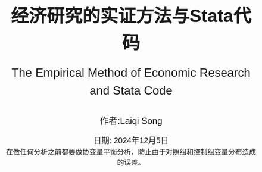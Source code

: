 <!-- 封面样式 -->
<style>
@page {
    size: A4;
    margin: 20mm;
}
body {
    font-family: Arial, sans-serif;
    font-size: 14pt;
    line-height: 1.5;
}
.cover-page {
    display: flex;
    flex-direction: column;
    justify-content: center;
    align-items: center;
    height: 100vh;
    text-align: center;
}
.cover-title {
    font-size: 36pt;
    font-weight: bold;
    margin-bottom: 20px;
}
.cover-subtitle {
    font-size: 24pt;
    margin-bottom: 40px;
}
.cover-author {
    font-size: 18pt;
    margin-bottom: 20px;
}
.cover-date {
    font-size: 16pt;
}
</style>

<!-- 封面内容 -->
<div class="cover-page">
    <div class="cover-title">经济研究的实证方法与Stata代码</div>
    <div class="cover-subtitle">The Empirical Method of Economic Research and Stata Code</div>
    <div class="cover-author">作者:Laiqi Song</div>
    <div class="cover-date">日期: 2024年12月5日</div>
    在做任何分析之前都要做协变量平衡分析，防止由于对照组和控制组变量分布造成的误差。
</div>

- [1.Random Experiment](#1random-experiment)
- [2.OLS](#2ols)
  - [1. **OLS回归** ](#1-ols回归-)
  - [2. **加权回归** ](#2-加权回归-)
  - [3. **广义最小二乘** ](#3-广义最小二乘-)
  - [4. **迭代加权最小二乘方法（不要求）** ](#4-迭代加权最小二乘方法不要求-)
  - [5. **岭回归** ](#5-岭回归-)
  - [5. **Lasso回归** ](#5-lasso回归-)
- [3.Limit dependent varible](#3limit-dependent-varible)
  - [1. **Logit模型** ](#1-logit模型-)
  - [2. **Probit模型**  ](#2-probit模型--)
  - [3. **泊松分布**](#3-泊松分布)
  - [4. **负二项回归**](#4-负二项回归)
  - [5. **零膨胀**](#5-零膨胀)
  - [6. **截尾回归**](#6-截尾回归)
  - [7. **Tobit模型**  ](#7-tobit模型--)
  - [8. **拟合优度**](#8-拟合优度)
- [4.Matching](#4matching)
  - [1. **精确匹配** ](#1-精确匹配-)
  - [2. **模糊匹配**](#2-模糊匹配)
  - [3. **倾向得分匹配PSM** ](#3-倾向得分匹配psm-)
- [5.Instrument Variable](#5instrument-variable)
  - [**1.弱工具变量检验**](#1弱工具变量检验)
  - [**2.外生性（排除性）检验**](#2外生性排除性检验)
  - [**3.过度识别检验**](#3过度识别检验)
- [6.Panel Data](#6panel-data)
  - [**1.固定效应**](#1固定效应)
- [7.DID](#7did)
  - [**1.平行趋势假定（无法直接检验）**](#1平行趋势假定无法直接检验)
  - [**2.不满足平行趋势假定的解决方法**](#2不满足平行趋势假定的解决方法)
  - [***3.DID形式***](#3did形式)
  - [4.DID的扩展](#4did的扩展)
  - [**4.事件研究法ES**](#4事件研究法es)
- [8.RDD](#8rdd)
  - [**1.断点估计假设**](#1断点估计假设)
  - [**2.断点估计**](#2断点估计)
- [9.CIC](#9cic)
  - [1.CIC的原理](#1cic的原理)
  - [2.代码](#2代码)
- [10.SCM](#10scm)
  - [1.简介以及注意事项](#1简介以及注意事项)
  - [2.代码](#2代码-1)
- [11.时间序列模型](#11时间序列模型)
  - [1 有限分布滞后模型](#1-有限分布滞后模型)
  - [2.数据的趋势与季节性问题](#2数据的趋势与季节性问题)
- [12.生存分析](#12生存分析)
- [实用小代码stata](#实用小代码stata)
- [一些方法](#一些方法)
- [一些知识](#一些知识)

<div style="page-break-after: always;"></div>

## <div style="font-size:25px;text-align:center;">1.Random Experiment</div>

1. 在进行因果估计之前为了避免存在样本分布问题，或者选择性问题，通常会对对照组和样本组进行随机化分析，即计算对照组和实验组具有近似的样本分布。这样可以表示条件独立性。

    ```stata
    // 随机实验验证 对于分组进行验证 检查子组内的平衡
    gen subgroup = group(变量) // 生成分组变量   这个公式会生成一个新的变量，这个变量是根据原来的变量进行取分组值的
    bysort subgroup: summarize(变量) // 按照分组变量进行分组，然后对变量进行描述性统计 因为产生的太快了，需要一个变量一个变量跑 ，然后j子组内对照组和实验组进行对比
    ```

    - **分组求回归等公式**

    ```stata
    // 分组求回归等公式
    bys subgroup: logit/reg y x
    ```

2. 异方差和同方差的检查

   ```stata
   reg price rm crim //首先普通回归，看其残差图的分布推知误差，因为残差基本包含误差。
   rvfplot  //绘制残差图
   ```

3. 多重共线性检验

   ```stata
    reg y x controls //将面板数据当成截面数据做回归
    estat vif //方差膨胀因子 ，VIF最大不超过10，严格来说不应高于5
   ```

<div style="page-break-after: always;"></div>

## <div style="font-size:25px;text-align:center;">2.OLS</div>

>OLS的基本假设：
>1. 线性：因变量和自变量之间是线性关系
>2. 严格外生性：自变量与误差项之间不存在相关性，这保证了$E(\xi_i)=0$以及$E(\xi_ix_i)=0$  其检验为：研究人员可以比较 FE 和 FD 估计，或者在使用 IV 时比较 FE-2SLS 和 FD-2SLS 估计。如果二者产生显著差异，往往是违反了严格外生性。
>3. 无多重共线性：自变量之间不存在高度相关性
>4. 球形扰动项：同方差，无自相关

***误差项和残差项的是不同的，误差项就在那里，但是分布不知道，但是残差项则是根据你估计的好坏变化。***
>异方差指的是误差，由于误差项不确定，所以假设对于每一个i都有一个分布，由$\beta$的推导知异方差的影响，从回归分布图也可以看出来，同方差的分布相对于回归线是均匀的，但是异方差不均匀。（误差由于截距的存在，均值为0）

### <div style="font-size:20px;">1. **OLS回归** </div>

在进行ols回归时，为了保证ols估计无偏，满足条件，需要保证其是线性的。***利用作图***

```stata
reg y x1 x2 x3 //robust 异方差情况，可以通过i.x加固定效应
```

### <div style="font-size:20px;">2. **加权回归** </div>

由于不同方差的存在，直观上来说，对不同方差的数据进行相同加权是不合理的，***大方差加小权***。其中一个方法：用方差的倒数进行最小残差加权。
$$
\hat\mu= \arg \mathop{\min}\limits_{\mu} \sum_1^n \frac{(y-\mu)^2}{\sigma^2}
$$

```stata
reg y x1 x2 x3 [aweight = weight] //加权回归
```

此时ols是无偏的，但不是BLUE的。加权ols很好解决这一点。
***由于需要确切的知道误差的方差，这在现实中是不可能的，所以一般使用自己的加权，或者使用robust***

### <div style="font-size:20px;">3. **广义最小二乘** </div>
***当误差的方差已知（需要预测方差的形式）***，那么根据思想:
模型$y=x\beta+\epsilon$ 两边乘$\Sigma^{\frac{-1}{2}}$ 
以下是将该式子翻译为LaTeX代码的结果：
$$
y^* \triangleq \Sigma^{-1/2}y = \Sigma^{-1/2}X\beta + \Sigma^{-1/2}\varepsilon \triangleq X^*\beta + \varepsilon^*, \quad \varepsilon^* \sim (0, I_{n})
$$
已知该模型满足GM假设，则误差项的误差平方和为 
$$\Vert y^*-x^*\beta \Vert = (y-x\beta)^T\Sigma^{-1}(y-x\beta)$$ 
则其最优BLUE的估计$\hat{\beta}_{GLS}=(x^{*T}x^*)^{-1}x^{*T}y=(x^T\Sigma^{-1}x)^{-1}x^T\Sigma^{-1}y$
这就是广义最小二乘估计。

```stata
reg price rm crim
gen lny_resid = log(resid^2) //产生残差平方和对数的变量（为了线性回归回归）
reg lny_resid rm crim //进行残差回归，估计残差的具体形式
predict lnh, xb  //线性预测残差
gen var_pred = exp(lnh)  //预测的恢复 这里预测方差的形式
gls price rm crim, weights(var_pred)//GLS回归，使用var_pred为权重
```

### <div style="font-size:20px;">4. **迭代加权最小二乘方法（不要求）** </div>
若方差是较为复杂项，其中的方差也有参数需要求解，那么方法就是迭代加权。即固定$\theta$然后运用GLS，然后固定$\beta$，残差求解$\theta$
$$
Q(\theta,\beta)=(y-x\beta)^T\Sigma^{-1}(\theta)(y-x\beta)+log|\Sigma(\theta)|
$$

### <div style="font-size:20px;">5. **岭回归** </div>

[岭回归细节](https://www.bbbdata.com/text/29)
在普通的ols回归中，我们需要满足非共线性或秩条件，当存在共线性时会导致估计出现巨大偏误，参数无法估计，多重共线性检验可以用**vif**。而岭回归则可以避免这个问题，通过岭回归作为一种正则化方法。
**思想：** 核心思想是在OLS的基础上引入一个正则化项，通过对回归系数进行调整来 ***解决多重共线性问题*** 。正则化项是一个惩罚项，它能够约束回归系数的大小，降低模型的复杂度，防止过拟合
其损失函数为：
$$
L(w)=\sum_{i=1}^{N}(y-xw)^2+\alpha \sum_{i=1}^{n}(w_i)^2  
$$
其中$\alpha$为惩罚系数 ，n为系数数量
求解得$W=(X^TX+\alpha I)^{-1}X^TY$ 此时 对于x的秩条件放松，秩条件必然满足，$\alpha$控制的系数的大小
***怎么控制$\alpha$:*** ***岭迹图***，找到合适的$\alpha$，即不停的变动$\alpha$，然后看其残差的变化。
<div align="center">
    <img src="岭迹图.png" width="50%">
</div>

***确定思想：***（存在优先级）

- w,不要过大，过大会导致不稳定
- $\alpha尽量小$：在保障w不太大的情况下，尽量取更小的$\alpha$，防止过强的惩罚

<div align="center">
    <img src="岭回归情况2.png" width="50%">
</div>
<div  style="text-align:center;">不选</div>
<div align="center">
    <img src="岭回归情况1.png" width="50%">
</div>
<div  style="text-align:center;">w一般需要比较稳定</div>

```stata
//岭回归
ridgereg y x1 x2 x3..., l(lamda_value)  //lamda_value表示惩罚系数
// 定义一个岭参数的取值范围，这里从0.1到1，间隔为0.1
forvalues lambda = 0.1(0.1)1 {
    ridgereg y x, l(`lambda')
    est store ridge_`lambda'  // 将每次的估计结果存储起来，方便后续比较等操作
}
```

```stata
//岭迹图
// 选择因变量和自变量，这里以mpg为因变量，weight、length等为自变量举例
local yvar mpg
local xvars weight length foreign
//得到自变量的数量
local k : word count `x'
// 创建一个矩阵来存储系数估计值，行数为lambda值的数量，列数为自变量数量 + 1（包括lamda）
matrix coef_matrix = J(`=word count `lambda_values`',`=`k'+1',.)
// 循环进行岭回归并存储系数
local i = 1
foreach lambda of local lambda_values {
    ridgereg `yvar' `xvars', l(`lambda')
    matrix coef_matrix[`i',1] = `lambda' // 存储lambda值在第一列
    forvalues j = 1/`k' {
        matrix coef_matrix[`i',`j'+1] = _b[`xvars'[`j']]
    }
    local i = `i'+1
}
```

### <div style="font-size:20px;">5. **Lasso回归** </div>

*lasso回归也是为了治疗共线性，但是不像岭回归那样，其稀疏性会帮助去除一些变量，而不是保证秩条件，更加残暴* Lasso只起到变量筛选的问题
Lasso回归是在岭回归的基础上将惩罚函数改为了绝对值的函数，其损失函数为：
$$
L(w)=\sum_{i=1}^{N}(y-xw)^2+\alpha \sum_{i=1}^{n}|w_i|
$$
其他基本不变。Lasso方法一般采用坐标下降法进行求解初始化后不停迭代w，最后达到驻点。

<div align="center">
    <img src="迭代过程.png" width="50%">
</div>

***lasso reg***：
$$
  \mathop{\min}\limits_{w,b} \sum_{i=1}^{N}(y-xw)^2 \\
  s.t. \Vert w \Vert_1 \leq t
$$
***ridge reg：***
$$
  \mathop{\min}\limits_{w,b} \sum_{i=1}^{N}(y-xw)^2 \\
  s.t. \Vert w \Vert_2^2 \leq t
$$
可将t看作惩罚系数的程度，t越小，惩罚力度越大
<div align="center">
    <img src="稀疏性.png" width="50%">
</div>

易知，lasso的约束是正方形，而岭回归的约束则是圆形，因此lasso更容易产生稀疏性。KKT条件更容易到坐标轴上，因此更容易产生 ***稀疏性(去除不适合的变量)***。

```stata
lasso logit xy , selection(cv, alllambdas) stop(0) //lasso回归 可以根据数据选择logit还是liner，其中cv是交叉验证，alllambdas是所有的lamda值
Lassoknots //选择选值过程
Lassoknots //绘制交叉验证图，给出不同lamda下的交叉验证结果
coefpath,legend(on position(12) cols(4)) //coefpath函数来绘制lasso的系数路径（coefficient paths）
```

<div style="page-break-after: always;"></div>

## <div style="font-size:25px;text-align:center;">3.Limit dependent varible</div>

***为什么受限被解释变量不能使用OLS：OLS会产生异方差问题，同时会导致预测值大于1或者小于0，这没有意义。***
当相关变量是虚拟变量或选择变量时，我们必须使用其他模型，例如 logit 或probit模型来估计模型

### <div style="font-size:20px;">1. **Logit模型** </div>

```stata
logit y x1 x2 x3 //默认使用最大似然估计
//关于logit的迭代(optimal函数的要求)以及公式可以看崔学彬的ppt，就是MLE和回归的替换
logit y x1 x2 x3, or //odds ratio输出就是 exp(\beta)
//由于我们只能通过Odds变化的倍数推断出概率的变化方向，
//为了推断自变量变化一单位实际概率的变化。用边际处理利用logit求平均处理效应
margins, dydx(x1) //其求x1对因变量的平均处理效应，系数为概率变化值（百分比衡量）
//当 x1增加 1 个单位时，y=1的概率变化的百分比
margins, dydx(x1) at(x1=0) //求x1=0时的平均处理效应，其他值为均值
margins, dydx(x1) atmeans //求均值时的平均处理效应
```

<div style="color:blue;"><b>logit模型使用logit函数，而probit使用逆正态函数函数</b></div>  

### <div style="font-size:20px;">2. **Probit模型**  </div>

```stata
probit y x1 x2 x3 //默认使用最大似然估计
//由于无法使用probit模型求解odds，只能使用边际处理
margins, dydx(x1) //其求x1对因变量的平均处理效应，系数为概率变化值（百分比衡量）
//当 x1增加 1 个单位时，y=1的概率变化的百分比（概率本来就是百分比）
margins, dydx(x1) at(x1=0) //求x1=0时的平均处理效应
margins, dydx(x1) atmeans //求均值时的平均处理效应
```

### <div style="font-size:20px;">3. **泊松分布**</div>

条件1：一个事件的发生不影响其它事件的发生，即事件独立发生，不存在传染性、聚集性的事件。
条件2：因变量Y服从Poisson分布，总体均数𝜆 =总体方差σ²。

```stata
poisson y x1 x2 x3 vce(robust) //泊松回归,robust是异方差情况
poisson, irr //输出的是其均值变化倍数$exp(\beta)$，那么是期望发生次数𝜆的变化倍数
margins x //边际处理，得出平均发生次数,其他值为均值，是指变化一单位的因变量的变化
estat gof //泊松分布是否符合我们的数据，需要拟合优度卡方检验在统计上不显著
```

### <div style="font-size:20px;">4. **负二项回归**</div>

其服从的Poisson分布强度参数λ服从γ分布时，所得到的复合分布即为负二项分布
在负二项分布中，λ 是一个随机变量，方差λ(1+kλ)远大于其平均数，k为非负值，表示计数资料的离散程度。当趋近于0时，则近似于Poisson分布，过离散是负二项分布相对于Poisson分布的重要区别和特点。
可用拉格朗日算子统计量检验是否存在过离散，

```stata
nbreg y x1 x2 x3, vce(robust) //负二项回归
//负二项回归实际上和泊松回归一样，其数据过于离散，stata结果可以像泊松回归一样进行解释
//同时会输出一个拉格朗日算子统计量检验是否存在过离散。若原假设成立就可以用
```

### <div style="font-size:20px;">5. **零膨胀**</div>

其主要为了解决数据中存在大量的0值，同时其数据分布不符合泊松分布，因此需要进行零膨胀回归
零膨胀模型有两部分，泊松计数模型和用于预测多余零的 logit 模型
stata提供了Vuong统计量,Vuong”统计量很大 (为正数)，则应该选择零膨胀泊松回归

```stata
zinb y x1 x2 x3, vce(robust) //零膨胀负二项回归
//forcevuong: 用于比较 zinb和nb的模型效果
//forcevuong不能与 vce() cluster standard error 同用, 可先比较两个模型后再聚合标准误
zip y x1 x2 x3, vce(robust) //零膨胀泊松回归 参数与上同
```

### <div style="font-size:20px;">6. **截尾回归**</div>

截尾回归是指因变量的观测值只能在某个区间内取值，而不能取到某个区间之外的值。截尾回归的模型是对数线性模型，其估计方法是最大似然估计法。

```stata
truncreg y x1 x2 x3, ll(0) ul(1) //截尾回归 ll() 选项表示发生左截断的值，ul() 选项用于指示右截断值
```

### <div style="font-size:20px;">7. **Tobit模型**  </div>

归并回归 (censored regression) 模型
*当某个值大于或等于某一阈值时，就会出现上述归并，因此真实值可能等于某一阈值，但也可能更高*

```stata
tobit y x1 x2 x3 //截尾回归 ll() 选项表示发生左截断的值，ul() 选项用于指示右截断值
```

### <div style="font-size:20px;">8. **拟合优度**</div>

- Likelihood ratio index (LRI)似然比指数

   ```stata
   //需要储存模型
   estimates store 名称
   lrtest reduced_model full_model //需要其拒绝原假设
   ```

- Akaike Information Criterion (AIC)
   自动输出越小越好
- Bayesian Information Criterion (BIC)

    ```stata
    estat ic //输出AIC和BIC 选择最小的
    ```

- Hit rate

<div style="page-break-after: always;"></div>

## <div style="font-size:25px;text-align:center;">4.Matching</div>

<p style="text-align:center;"><span style="font-weight:bold;color:red;background-color: yellow">匹配的思路比较简单：匹配与处理组近似的反事实组进行平均</span></p>

###  <div style="font-size:20px;">1. **精确匹配** </div>

```stata
//需要两个数据集
merge 1:1 x using data2 //精确匹配,匹配后会生成一个新的数据集，其中包含了匹配成功的观测值
```

###  <div style="font-size:20px;">2. **模糊匹配**</div>

stata中没有模糊匹配的专有代码

```stata
//同一数据集中两列中的数据
matchit varname1 varname2 [, options]
*- 两个不同数据集中的数据
matchit idmaster txtmaster using "data2.dta"
//quired(varlist) 为可选择的命令，其允许用户指定一个或多个必须完全匹配的变量
reclink varlist using filename , idmaster(varname) idusing(varname) gen(newvarname) [required(varlist)]
//method()：reclink支持多种匹配方法
//idmaster(varname) idusing(varname)不一定相同
```

###  <div style="font-size:20px;">3. **倾向得分匹配PSM** </div>

其具有降维的力量，同时避免了因协变量较多带来的维度诅咒问题。由于倾向得分匹配是被处理的概率，因此可以通过被处理概率来进行匹配。即可以用Logit或Probit模型来估计倾向得分
这是由于倾向得分定理表示得分值也满足条件独立性，因此可以消除选择偏误。

- 倾向得分匹配

    ```stata
    logit treat x1 x2 x3 //使用treat作为因变量，其他协变量进行估计得分，这估计的是协变量相同时被处理的概率
    predict pscore, pr
    psmatch2 treat, pscore(pscore) outcome(y) //进行匹配
    ```

- 近邻匹配

    ```stata
    psmatch2 treat x1 x2, outcome(y) neighbor(n) //进行近邻匹配 1对n
    ```

- 带卡尺近邻匹配

    ```stata
    psmatch2 treat x1 x2, outcome(y) caliper(0.1) n(1) //进行近邻匹配 1对1,卡尺为0.1，只有在卡尺内部才行
    ```

- 核匹配
    核函数与其他的匹配不同，核函数会利用所有的数据，依据核函数进行加权。即对他们的Y进行加权

    ```stata
    psmatch2 treat x1 x2, outcome(y) kernel kerneltype(normal/biweight/epan/uniform/tricube) //进行核匹配
    ```

<div style="page-break-after: always;"></div>

## <div style="font-size:25px;text-align:center;">5.Instrument Variable</div>

我们在使用工具变量时，需要进行检验，最常见的就是排除性和相关性。  
进行IV时我们需要讲故事，并且数据检验其合理性：同时其最基础的工具变量回归的代码如下
***2sls只有当满足5个假设时才能是LATE，不然就是ATE，但是此时不准确，此时的2sls得出的系数由于工具变量的抵抗依从性，出现问题。***
```stata
ivregress 2sls y (x1 = z1 z2) x2 x3, robust
```

### <div style="font-size:20px;">**1.弱工具变量检验**</div>

1. **F检验**

    ```stata
    reg y x ,robust  // OLS回归估计
    ivregress 2sls y (x=z1,z2),robust  // 2SLS回归估计   
    reg x z1 z2,robust  // 第一阶段回归估计
    test z1 z2   //查看是否有弱工具变量问题，F检验 大于10即可 F估计与弱IV的关系来自于causal inference
    ```

    <div style="color:blue;"><b>可以通过以上的第一阶段回归查看第一阶段的参数从而判断工具变量的相关性</b></div>  
    也可以比较OLS和2SLS的结果，看看是否有差异

2. **Cragg-Donald检验**  
   一般条件是同方差，无自相关

    ```stata
    ivreg2 y (x1 x2 = z1 z2), robust  //Cragg-Donald检验,要大于 10
    ```

3. **Kleibergen-Paap检验** 无iid假设

    ```stata
    ivreg2 y (x1 x2 = z1 z2), robust   //Kleibergen-Paap检验,要大于 10
    ```

### <div style="font-size:20px;">**2.外生性（排除性）检验**</div>

1. **Hausman检验**  

    ```stata
    //豪斯曼检验 这是在同方差条件下的检验
    reg y x1 x2
    estimates store ols
    ivregress 2sls y (x1 = z) x2
    estimates store iv
    hausman iv ols, constant sigmamore
    //chi - squared和p - value。p 小于0.05，拒原，认为变量是内生变量,p最好大一点
    ```

2. **DWH检验**  

    用上一个检验的结果就行，也会输出DWH检验的结果。这是在异方差条件下的检验

3. **GMM估计**

    ```stata
    ivregress gmm y (x1 = z1 z2), twostep robust     
    estat overid   //原假设：工具变量是有外生的
    ```

### <div style="font-size:20px;">**3.过度识别检验**</div>

1. **Sargan检验**  用于线性模型中的工具变量过度识别检验 --*需要满足工具变量多于内生变量*

    ```stata
    ivregress 2sls y (x1 = z1 z2)     //原假设为所有变量外生
    ```

2. **Anderson - Rubin 检验**  用于非线性模型或联立方程模型中的工具变量过度识别检验 --*需要满足工具变量多于内生变量* 
    以联立方程模型为例

    ```stata
    sysreg (eq1: y1 = x1 x2 (y2 = z1 z2)) (eq2: y2 = x3 x4 (y1 = z3 z4))
    test [eq1_y2] [eq2_y1]  // 原假设是不存在过度识别问题
    ```

3. **Hansen J统计量** 非iid时用Hansen J统计量
   和Sargon检验类似 非iid时用Hassen统计量 原假设为所有变量外生

<div style="page-break-after: always;"></div>

## <div style="font-size:25px;text-align:center;">6.Panel Data</div>
***相关性变为因果的重要条件就是不存在遗漏变量***

###  <div style="font-size:20px;">**1.固定效应**</div>

***注意是平衡面板***

1. **合并最小二乘法（**需要满足严格外生性，基本和下面的没啥差别）
2. **固定效应demean**

    ```stata
    xtreg y x1 x2 x3, fe  //固定效应
    ```

    其无法解释双向因果和随时间变化的异质性（这是由于demean去掉的是不随时间变化的异质性）
3. **注意事项**
    固定效应也有高纬度，当控制了高纬度就无需控制低纬度，有时候控制高纬度的固定会更准确，比如时间-省份固定效应








<div style="page-break-after: always;"></div>

## <div style="font-size:25px;text-align:center;">7.DID</div>

DID本来就是对于政策进行研究的，所以基本都会涉及时间，而在队列DID中将时间分块

***<font color=red>DID的假设:</font>***

1. 平行趋势假设（认为事前平行使反事实也平行
2. 政策影响无溢出效应或交互效应（SUVTA）
3. 无预期效应
4. 处理效应同质
5. 线性函数假设，就是和回归类似的相同假设

***平行趋势假设和安慰剂检验必做***
>DID流程：
    1. 首先进行平行趋势检验，根据实际的处理多期还是同时间进行
    2. 其次进行根据实际情况选择DID大家庭
    3. 安慰剂检验，稳健性检验，异质性检验

###  <div style="font-size:20px;">**1.平行趋势假定（无法直接检验）**</div>

1. ***用多期数据进行之前期数的假定，作图来看是否满足***但是这不是并不是充分条件，只是经验假设

```stata
xtdidreg 方法画图
```
2. ***滞后期以及提前期加入*** 多期的平行趋势检验，若 ***是多时点DID，那么这就是<font color=green>事件研究法</font>***
**同一时间处理：**
    其前期系数需要接近0，而滞后期系数需要是显著的，**这是因为系数为0表示这一项的对照组的结果和有这一项的处理组的结果的，在其他效应不变的情况下，是平行的**
    滞后期的系数是所有**组的处理后期**的加权平均值，而这里可能存在**组异质性偏差**。同时滞后期每年的系数不同，是因为可能存在**政策的时间效应以及纯时间效应**（可以看下文的数据结构）

```stata
//和上面的代码基本相同，但是加入了前期和滞后期
xi: reg lnr i.repeal*i.year i.fip acc ir pi alcohol crack poverty income ur if bf15==1 [aweight=totpop], cluster(fip)
//这里i表示对于其取值进行虚拟变量分类，stata中会选择一个类别作为基准变量，这样可以避免共线性。那么就有（3-1）*（5-1）个变量，同时这也会将每个虚拟变量放进去。
//xi是 Stata 中的一个前缀命令，主要用于处理分类变量的交互项。它会自动为分类变量创建虚拟变量，以便更好地进行回归分析。
```

<p style="text-align:center;"><span style="font-weight:bold;color:red;background-color: yellow">剩下的画图命令可以参考坎宁安的代码</span></p>

<div align="center">
    <img src="stata的生成.png" width="50%">
</div>

<div align="center">
    <img src="加入多期.png" width="50%">
</div>

**同一时间处理：** 检查平行趋势就需要事件研究法



###  <div style="font-size:20px;">**2.不满足平行趋势假定的解决方法**</div>

1. ***增加组-时间固定效应*** 这是为了**去除组的时间异质性**

```stata
//teset告诉我们面板数据的实际结构
xtset id year // 设置以id为个体维度，year为时间维度的面板结构
gen did = treated * (year >= 政策实施时间点)  // 政策是在2010年实施，那就是(year >= 2010)(多期可以用前期的数据的做平行趋势检验)
xtreg y treated (year >= 政策实施时间点) did i.group_id#i.year, fe  // DID 可加聚类稳健的标准误 vce(cluster group_id)
```

2. ***三重差分*** 这是为了**去除时间的异质性**
三重差分和实际的二重差分也是使用xtreg命令，但是根据函数形式，其需要构建更多的二重交互项和一个三重交互项
其实际上是在二重差分的基础上，加入了大组（州）中的不与控制相关的另一个组，从而进行差分去除大组内的平行趋势的干扰，***但是在实际上这并不是充分的，因为无法保证安慰剂组与实验组在两大组内的关系相同***

<p style="text-align:center;"><span style="font-weight:bold;color:red;background-color: yellow">可以去坎宁安那里偷图和代码</span></p>

```stata
xtset id year // 设置以id为个体维度，year为时间维度的面板结构
gen 多个did
xtreg y 多个did 控制变量  聚类稳健的标准误 //同时也可以加入分组-时间的固定效应
```

3. ***使用安慰剂检验***(证伪检验，是否满足平行趋势)
***核心思想：*** 通过构造虚拟的干预（通常是模拟出不存在实际影响的 “假” 处理情况），然后按照与原研究相同的分析步骤去进行分析，如果在这种虚拟情况下依然得出类似原研究中有显著影响的结果，那就意味着原结果可能是受到了其他未控制因素等偏误影响而不可靠；反之，如果虚拟情况下没有得出显著结果，则在一定程度上可以增强对原研究中所发现因果关系等结论的信心。

>安慰剂检验实际上：就是找到安慰剂组再进行一次DID，如果系数为0那么就证明平行趋势假设是有效的

```stata
reg y treated##time,fe //这里的##表示同时加入两个自变量和他们的交互项
同时在断点RDD中仍然存在着安慰剂检验也是差不多，检验是否存在操纵以及其他变量的跳变
```
   *主要方法*
   1. 改变政策发生时间
   2. 随机生成实验组，需要重复多次
   3. 替换样本
   4. 替换变量

### ***<div style="font-size:20px;">3.DID形式</div>***

1. ***政策（处理效果）不随时间变化，即之前的时间趋势基本不变***

<table>
<thead>
<tr class="header">
<th>id</th>
<th>year</th>
<th>y</th>
<th>d</th>
<th>t</th>
<th>dt</th>
</tr>
</thead>
<tbody>
<tr class="odd">
<td>1</td>
<td>1</td>
<td>3</td>
<td>1</td>
<td>0</td>
<td>0</td>
</tr>
<tr class="even">
<td>1</td>
<td>2</td>
<td>4</td>
<td>1</td>
<td>0</td>
<td>0</td>
</tr>
<tr class="odd">
<td>1</td>
<td>3</td>
<td>5</td>
<td>1</td>
<td>0</td>
<td>0</td>
</tr>
<tr class="even">
<td>1</td>
<td>4</td>
<td>6</td>
<td>1</td>
<td>0</td>
<td>0</td>
</tr>
<tr class="odd">
<td>1</td>
<td>5</td>
<td>10</td>
<td>1</td>
<td>1</td>
<td>1</td>
</tr>
<tr class="even">
<td>1</td>
<td>6</td>
<td>11</td>
<td>1</td>
<td>1</td>
<td>1</td>
</tr>
<tr class="odd">
<td>1</td>
<td>7</td>
<td>12</td>
<td>1</td>
<td>1</td>
<td>1</td>
</tr>
<tr class="even">
<td>1</td>
<td>8</td>
<td>13</td>
<td>1</td>
<td>1</td>
<td>1</td>
</tr>
<tr class="odd">
<td>2</td>
<td>1</td>
<td>1</td>
<td>0</td>
<td>0</td>
<td>0</td>
</tr>
<tr class="even">
<td>2</td>
<td>2</td>
<td>2</td>
<td>0</td>
<td>0</td>
<td>0</td>
</tr>
<tr class="odd">
<td>2</td>
<td>3</td>
<td>3</td>
<td>0</td>
<td>0</td>
<td>0</td>
</tr>
<tr class="even">
<td>2</td>
<td>4</td>
<td>4</td>
<td>0</td>
<td>0</td>
<td>0</td>
</tr>
<tr class="odd">
<td>2</td>
<td>5</td>
<td>5</td>
<td>0</td>
<td>1</td>
<td>0</td>
</tr>
<tr class="even">
<td>2</td>
<td>6</td>
<td>6</td>
<td>0</td>
<td>1</td>
<td>0</td>
</tr>
<tr class="odd">
<td>2</td>
<td>7</td>
<td>7</td>
<td>0</td>
<td>1</td>
<td>0</td>
</tr>
<tr class="even">
<td>2</td>
<td>8</td>
<td>8</td>
<td>0</td>
<td>1</td>
<td>0</td>
</tr>
</tbody>
</table>
很明显可以看出，政策的y虽然在一直变化，但是去除了时间趋势之后，其真正的处理效应是不变的。

***2. 政策（处理效果）随时间变化，即之前的时间趋势基本不变***
<table>
<thead>
<tr class="header">
<th>id</th>
<th>year</th>
<th>y</th>
<th>d</th>
<th>t</th>
<th>dt</th>
</tr>
</thead>
<tbody>
<tr class="odd">
<td>1</td>
<td>1</td>
<td>3</td>
<td>1</td>
<td>0</td>
<td>0</td>
</tr>
<tr class="even">
<td>1</td>
<td>2</td>
<td>4</td>
<td>1</td>
<td>0</td>
<td>0</td>
</tr>
<tr class="odd">
<td>1</td>
<td>3</td>
<td>5</td>
<td>1</td>
<td>0</td>
<td>0</td>
</tr>
<tr class="even">
<td>1</td>
<td>4</td>
<td>6</td>
<td>1</td>
<td>0</td>
<td>0</td>
</tr>
<tr class="odd">
<td>1</td>
<td>5</td>
<td>8</td>
<td>1</td>
<td>1</td>
<td>1</td>
</tr>
<tr class="even">
<td>1</td>
<td>6</td>
<td>11</td>
<td>1</td>
<td>1</td>
<td>1</td>
</tr>
<tr class="odd">
<td>1</td>
<td>7</td>
<td>15</td>
<td>1</td>
<td>1</td>
<td>1</td>
</tr>
<tr class="even">
<td>1</td>
<td>8</td>
<td>20</td>
<td>1</td>
<td>1</td>
<td>1</td>
</tr>
<tr class="odd">
<td>2</td>
<td>1</td>
<td>1</td>
<td>0</td>
<td>0</td>
<td>0</td>
</tr>
<tr class="even">
<td>2</td>
<td>2</td>
<td>2</td>
<td>0</td>
<td>0</td>
<td>0</td>
</tr>
<tr class="odd">
<td>2</td>
<td>3</td>
<td>3</td>
<td>0</td>
<td>0</td>
<td>0</td>
</tr>
<tr class="even">
<td>2</td>
<td>4</td>
<td>4</td>
<td>0</td>
<td>0</td>
<td>0</td>
</tr>
<tr class="odd">
<td>2</td>
<td>5</td>
<td>5</td>
<td>0</td>
<td>1</td>
<td>0</td>
</tr>
<tr class="even">
<td>2</td>
<td>6</td>
<td>6</td>
<td>0</td>
<td>1</td>
<td>0</td>
</tr>
<tr class="odd">
<td>2</td>
<td>7</td>
<td>7</td>
<td>0</td>
<td>1</td>
<td>0</td>
</tr>
<tr class="even">
<td>2</td>
<td>8</td>
<td>8</td>
<td>0</td>
<td>1</td>
<td>0</td>
</tr>
</tbody>
</table>
很容易看出去除了时间效应之后，其处理效应即政策效应也是变化的

***多期DID存在的问题***：

1. **处理效应随时间变化问题 导致一开始的平行趋势失效**
2. 处理效应异质性问题 --导致了负权重的发生，即最后一期的权重过大导致正处理被其中的负号抵消。
3. ***注意：*** 和处理的个体异质性有，就是加权使得负权重出现，对于坏的加大权，就是加权培根分解的第一项出现问题。
<p style="text-align:center;"><span style="font-weight:bold;color:red;background-color: yellow">主要是坏的控制组，用已经处理的组当作控制组</span></p>

### <div style="font-size:20px;">4.DID的扩展</div>
[DID大家庭参考](https://yuzhang.net/2023/10/25/Handbook%20of%20DID%20family_20231026/)

根据不同的情况，我们可以使用不同DID的变种

1. 标准DID(两期)

[连享会命令](https://mp.weixin.qq.com/s?__biz=Mzk0MDI1NTgyOQ==&mid=2247583584&idx=4&sn=1a0c896e4b48d44f8b954a3d8771849a&chksm=c2e7b85af590314c1fdbcb50512e5b28b1a6303b34452f3755839ab257768f4ad915523b11bf&scene=90&subscene=245&sessionid=1734335298&ascene=56&fasttmpl_type=0&fasttmpl_fullversion=7517157-en_US-zip&fasttmpl_flag=0&realreporttime=1734335310139&clicktime=1734335310&enterid=1734335310&devicetype=android-31&version=280036f1&nettype=ctnet&abtest_cookie=AAACAA%3D%3D&lang=en&exportkey=n_ChQIAhIQWr6z5udLne0hKqvgMunJORLfAQIE97dBBAEAAAAAAItBD7zLV2sAAAAOpnltbLcz9gKNyK89dVj02r7JnDEllobcaNLCSl4LEmDt%2B2M0DJz0tkIu8DFj9xe%2FZndUuKt%2BKV5wV6KdjALH%2FCOOW2iKDhtPi5f4y%2BwTSkvdaJdC3OuoyIKOJQ0veaRoMuU%2BrTQu097vE2UqpUrkHHzb96a7lDB29TukSINutc%2F991YArdW9HaFNTVCjHmzDrHSvfVI8CT5828yr2UQREmWQAMzLhhRwEt%2FsCAn4yHE6ECzCSbssQ29n%2FXrxw1n8%2BASnVCzwy9I%3D&pass_ticket=ygfLKR%2B1dTYYdpFvqe92hgYUGeWjD3WuTvsDeNjCLWni1ODVTe7Cz5L21AbpAC7A&wx_header=3)
```stata
//生成交互项
gen did = treated * time
xtset id year//设定时间和个体
//进行双向固定效应的DID估计（个体和时间固定效应）
xtreg y treated time did, fe
// 也可用reghdfe命令 加多个固定效应
//采用estfe进行固定效应yes/no的估计
reghdfe y treated time did, absorb(id year) 
```

2. <font color=red>多期DID</font>，异时DID-- ***由于个体变量受处理时间不同导致***

[TWFE以及多期DID事件研究法操作](https://mp.weixin.qq.com/s/k2kxnRvzHFk3LLdwByZzyw)
其操作经常会出现多重共线性问题，那么可以采用自己去掉基期，但是最好去现期和前期，不然若是去掉滞后期，若前期的系数的显著的，那么就无法分别前期系数的差异了。（相对于不显著显著，那么到底显不显著）。可以自己通过操作进行去除，事件研究法就可以这样。

```stata
//这也是事件研究的方法，看系数
//eventstudyinteract 人为舍弃-1期，最后一组为从不处理组，删除最后一期
drop if wave==11
gen time_to_treat =wave-wave_hosp
replace time_to_treat = 0 if wave_hosp==11
gen treat = !(wave_hosp==11)
gen never_treat=(wave_hosp==11)
tab time_to_treat
forvalues t= -3(1)2{
	if `t'<-1{
		local tname = abs(`t')
		gen g_m`tname'=time_to_treat==`t'
	}
	else if `t'>=0{
		gen g_`t'=time_to_treat==`t'
	}
}
eventstudyinteract oop_spend g_*,cohort(wave_hosp) control_cohort(never_treat) absorb(i.hhidpn i.wave) vce(cluster hhidpn)


//4.无从不处理组
gen time_to_treat =wave-wave_hosp
gen treat = !(wave_hosp==11)
gen never_treat=(wave_hosp==11)
tab time_to_treat
forvalues t= -3(1)3{
	if `t'<-1{
		local tname = abs(`t')
		gen g_m`tname'=time_to_treat==`t'
	}
	else if `t'>=0{
		gen g_`t'=time_to_treat==`t'
	}
}
eventstudyinteract oop_spend g_*,cohort(wave_hosp) control_cohort(never_treat) absorb(i.hhidpn i.wave) vce(cluster hhidpn)
```

<div align="center">
    <img src="stagger did数据.png" width="70%">
</div>

可以采用 $panelview$ 命令进行可视化
<font color=purple>但是多期did存在平行趋势以及时间的处理异质性等原因</font>导致多期DID估计的平均处理效应**不准确**，分别反映在培根分解上（处理的个体异质性导致加权权重出现问题，出现负权重冲解出来）
多期 DID 估计的最后系数 ***是多个不同处理效应（不同组）的加权平均（异质性）(按照占有比重加权，但是组异质类似于2sls那种)*** 
<p style="text-align:center;"><span style="font-weight:bold;color:red;background-color: yellow">根据代码的实际操作，是用滞后期进行操作的，那么不管任何处理时间的组，都存在滞后期，那么就一定存在对照组以及加权问题</span></p>
<div align="center">
    <img src="DID问题存在的元原因.png" width="70%">
</div>

<div align="center">
    <img src="异时DID.png" width="70%">
</div>

<p style="text-align:center;"><span style="font-weight:bold;color:red;background-color: yellow">上面的式子很容易发现最后的处理组无法对照产生的误差（普通组自我对照也有时间趋势问题），也可以看出Treat_it若最后处理组和前期处理组（所有），那么都是1，就会产生偏误，</span></p>

   1. Bacon decomposition--培根分解（加权解决异质处理效应）
      培根提出双向固定效应估计量等于数据中所有可能的两组或两期估计量的加权平均值（多期最后一期出现问题），这是一种评估偏误的手段。可以看出交叠DID的应用效果。
      其假设为：1. 平行趋势假设 2. 随时间固定的处理效应
      其培根分解的第三项是由于处理时间趋势异质性以及时间趋势造成的差异，前两项的处理效应被冲解为**负权重**
      培根认为所有处理期的对照组都是未处理期之前期的加权（包括已经处理的组）
      ***双向固定效应估计量 (TWFEDD) 等于数据中所有可能的两组或两期 DD 估计量的加权平均值。***

       <div align="center">
           <img src="Bacon分解.png" width="70%">
       </div>

       ***该式子告诉我们主要是平行趋势假定以及时间不变的处理效应而时间趋势异质性（个体时间跳跃以）被两个假设给内部消除了，处理效应的异质性会使加权的权重出现问题***
       但是培根分解无法解决**负权重**的显示

       ```stata
       bacondecomp asmrs post pcinc asmrh cases, stub(Bacon_) robust //这里是培根分解，post为处理变量
       ```
       [培根分解操作及解释](https://mp.weixin.qq.com/s/NKy9uBMzijNzn6tR6lTXpQ)

   2. Callaway and Sant'Anna 的识别异质性did的想法：
      其适用情景：

      - 时间分为多期
      - 实验组受到政策冲击的时间并非同一
      - 实验组和对照组只有在控制了协变量之后才满足平行趋势假定

      ***结果与TWFE做比较，可以看看基准回归是否合理***
      不存在从未接受处理组时，  Callaway and Sant'Anna 提出的估计量可以使用尚未接受处理组作为控制组，IＷ 估计量则需 要对样本进行删减并使用最后接受处理的样本作为控制组
      ```stata
      csdid depvar [indepvars] [if] [in] [weight], [ivar(varname)] time(varname) gvar(varname) [options]
      //添加 agg(aggtype) 选项，用于选择计算平均处理效应的加权方法。可选择的加权方法包括：simple 对应上述的 Simple ATT；group 对应上述的 Group ATT；calendar 对应上述的 Calendar Time ATT；event 对应上述的 Dynamic ATT。
      //notyet: 定义 “从未被处理” 的样本 (Nevered-treated) 和 “还未被处理” 的样本 (Not-yet-treated) 为对照组。当不添加 notyet 时 (默认情况)，只选择 “从未被处理” 的样本 (Nevered-treated) 作为对照组。
      //加 method(method) 选项，用于选择估计方法。可选择的估计方法包括：drimp 为基于逆概率加权最小二乘法得到的双重稳健 DID 估计量，为默认估计方法；dripw 为基于逆概率的普通最小二乘法得到的双重稳健 DID 估计量；reg 为普通最小二乘法；stdipw 为标准化的逆概率加权法；ipw 为逆概率加权法。
      ```
      
   3. Stacked DID 堆叠DID
      每个堆叠包括来自同一时间段内接受治疗的一组单位和从未接受过治疗的所有单位的所有观察结果。通过将单个治疗单位队列与从未治疗过的单位进行比较，在每个堆叠中确定效果。
      如果效果因治疗队列而异，则可能会偏向双向固定效应
      ```stata
      stackedev {outcome} {leads_lags_list} [if] [in] [weight] , cohort(variable) time(variable) never_treat(variable) unit_fe(variable) clust_unit(variable) [options]  
       ```

      ***谨慎采用***
   4.  did2s 两步回归法
      当处理组个体接受处理的时间是交错的，而且平均处理效应随着组别以及时间发生变化时，常见的双重差分估计就不能识别一个典型处理效应并做出合理的度量
      在第一阶段识别组别效应和时期效应，在移除了组别效应和时期效应之后，在第二阶段，通过比较处理组和对照组的结果差异来识别平均处理效应。两阶段方法对于被处理的时间是交错的以及处理效应具有异质性的情况下估计结果是稳健的
   5. did_multiplegt 多期多个体模型
       解决多期多个个个体，处理从进入到退出的过程
   6. did_imputation 事件研究法的稳健估计量
       其为插补估计量，用其他的y0作为控制组进行估计
       ***思想：*** 利用从 未接受处理的样本或尚未接受处理的样本估计出每个处理组个体每个时期的反事实结果。 此后， 计算处理组个体的处理效应， 即真实结果与反事实结果的差。 最后， 将个体层面 的处理效应进行加总， 即得到平均处理效应的估计。
       ***基于插补的估计值有很多***

---

3. 广义DID--若冲击在全部数据中存在，无控制组，前提是个体受冲击的影响不同，或随着时间改变，其政策影响变化
***其实用RDD比DID好***

4. 异质DID--实际上就是多时点did的翻版，其中的问题存在于处理效应的异质性，但是 ***普通的组间异质性并不会出现偏差*** 。
   

5. 队列DID--利用队列代替时间，利用截面数据代替序列数据

队列DID主要用于无法使用面板数据的情况，但是我们也可以通过对于和时间有关的截面数据构建DID统计量（比如出生年份等）
***传统的面板数据是每个时间个体都需要有数据（平衡面板），但是截面数据，则没有具体的要求，不一定要求个体相同。***
[复现经典队列DID代码：下乡知青对农村教育的影响](https://mp.weixin.qq.com/s?__biz=MzU4ODU3NjM2MA==&mid=2247485140&idx=1&sn=c3bf715a9429ec502dd775c7e618eed9&chksm=fddbe5d3caac6cc50f77a92afe5d4893c6f27bce4d385df4764033423bc8708842b11ddeecd9&token=1767907936&lang=zh_CN#rd)
这个队列DID就是用出现年份划分作为受冲击前后的差，用去了知青和没去知青作为对照组。进行差分构建交互项。
同时也分为标准情况和简约情况，就是经典二期did，和加入滞后项和先前项的区别。
使用横截面数据来评估某一历史事件对个体的长期影响。常用于评估特殊历史事件对个体和家庭的长期影响（通常使用的都是横截面数据）。与标准DID相似，队列DID也有两个维度的变异，通常而言，一个维度是地区，另一个维度是出生（年龄）队列
```stata
reghdfe yedu c.sdy_density#c.treat male han_ethn if rural==1, absorb(region1990 prov#year_birth c.primary_base#year_birth c.junior_base#year_birth) cluster(region1990)
//基本所有DID都是这个类似的方法
```

6. 混合截面DID

###  <div style="font-size:20px;">**4.事件研究法ES**</div>

[为了平行趋势](https://yuzhang.net/2023/11/11/Handbook%20of%20Event%20Study/#正确控制组群异质性时间趋势)
[ESA太细节](https://zhuanlan.zhihu.com/p/649264012)
事件研究法为冲击的时间动态提供了丰富的细节（以图形直观展示），同时也可以用于检验平行趋势假设。
使用TWFE时，事件研究的对象应该 ***满足的假设*** （即下图a、b的情况）：
1. 平行趋势假设
2. 无预期效应假设
3. 同质性处理效应路径假设

事件研究是将DID处理效应的箱子打开，将平均处理效应拆解为一系列“两组-两期”DID组合加权平均，有时事件研究法也被称为动态DID
使用事件研究法，我们可以发现**在事前不存在处理效应**，**事后处理效应凸显**，且**效应的大小随时间增大**

***代码存在于链接中*** 当然存在异质性时间处理效应也会存在问题，异质性会使加权权重出现问题。


<p style="text-align:center;"><span style="font-weight:bold;color:red;background-color: yellow">由于事件研究法以及基准的多期did都是滞后期以及先期，因此无法避免坏控制组的存在，所以有偏，必须满足条件。同时分割多个虚拟变量会造成多重共线性，需要找到基期。可以多试试。后期的处理效应显不显著没有关系，只要处理期显著，先期不显著就可以了。</span></p>



<div style="page-break-after: always;"></div>

## <div style="font-size:25px;text-align:center;">8.RDD</div>

[陈强RDD框架](https://www.stata.com/meeting/china24-Uone-Tech/slides/China24_Chen.pdf)

###  <div style="font-size:20px;">**1.断点估计假设**</div>

1. **连续性假设：** 除D外，Y是连续的，以及其他的变量也是连续的，不允许跳跃
2. **有效性分配：** 规则D不受操纵，需要检测两侧的变量分布，密度检验
3. **跳跃性假设：** 被解释变量必须在断点处跳跃

```stata
//stata代码
```

### <div style="font-size:20px;">**2.断点估计**</div>

断点估计最需要注意的几个点：

1. 带宽的选择
2. 





```stata
//断点估计值 ，这个命令还能检验斜边量的两边平衡
rdrobust y 断点变量,covs(协变量) //点估计值就是截距，还有置信区间
rdrobust outcome_variable running_variable, c(cutoff_value) fuzzy(treatment_variable) //这个是模糊断点,其中定义了模糊断点的选项，以及断点值，一般不需要设置，fuzzy内部放处理变量
rdrobust cod_any agemo_mda, covs(firstmonth) kernel(uniform) //表示用核函数进行加权，这里是均匀核函数
rdrobust cod_any agemo_mda, covs(firstmonth) p(2) //采用局部多项式拟合，这里用的是2项式，为了避免非线性，这里还没有用到窗口
rdrobust cod_any agemo_mda, covs(firstmonth) b(40) //采用40的带宽进行估计
```

<div style="page-break-after: always;"></div>

## <div style="font-size:25px;text-align:center;">9.CIC</div>

### <div style="font-size:20px;">1.CIC的原理</div>

CIC的实际出现是为了解决DID所不能解决的 ***连续性以及非线性*** 的问题，但是同时也是需要 ***平行趋势假设***的，同时解决了 ***异质性的平均处理效应***的问题。

<div align="center">
    <img src="CIC公式.png" width="70%">
</div>

其中第一个数字表示组别，第二个数字表示期数。而具体的反事实是指用反函数构建出一个出一个控制组的从0到1期的映射，然后用这个映射来进行处理组的映射，最后得到处理效应。

<div align="center">
    <img src="CIC模型图.png" width="70%">
</div>

<p style="text-align:center;"><span style="font-weight:bold;color:red;background-color: yellow">实际的回归公式和DID的差不多只是构建的反事实比较巧妙</span></p>

### <div style="font-size:20px;">2.代码</div>

```stata
// cic一般是两期
cic estimator depvar tvar pvar [varlist] [if] [in] [weight] [,
options]
// depvar是被解释变量
// tvar 是为组别变量 0-1
// pvar 是时期变量 0-1 DID中的处理期
// varlist 是协变量组
// cic 后面可以有选项  continuous 代表估计量是连续性的结果
//dci 代表的是离散的结果 满足条件独立假设即是随机实验
// bounds 表示更低或者更高的受限离散估计
// all 代表 以上所有都来一次
cic continuous wage TREAT POST, vce(bootstrap, reps(50))
bootstrap, reps(50): cic all wage TREAT POST, at(50 90) did vce(none)
cic all wage TREAT POST, vce(delta) at(50)
cic dci wage TREAT POST i.occupation, at(50) vce(bootstrap, reps(50))
// at 表示一个cic结果百分位的列表，默认是(10(10)90)
// vce 代表的是方差的估计方法
// untreated 估计控制组的反事实影响
// 跟着上面的例子就差不多
```






<div style="page-break-after: always;"></div>

## <div style="font-size:25px;text-align:center;">10.SCM</div>

### <div style="font-size:20px;">1.简介以及注意事项</div>

***前提：***

1. MSPE最优化产生的值仍然较高，不满足要求
2. 实际上还是线性匹配，导致对于非线性的函数的匹配效果太差
3. 溢出效应导致无法很好匹配（一种内生性影响）

SCM是一种定量比较案例，使用***样本池中个体的加权平均值***来模拟反事实。

<p style="text-align:center;"><span style="font-weight:bold;color:red;background-color: yellow">最终还是需要加权进行匹配（用匹配哪里的方法：具体的公式原理有些不同（需要注意））</span></p>

优势：

1. 排除了外推法
2. 反事实的构建不需要在研究的设计阶段就获得处理后的结果。
3. 所选择的权重明确了每个个体对反事实的贡献，而且是显性的
4. 补充了定性研究的不足。缩小与定量研究的差距

<div align="center">
    <img src="SCM公式.png" width="70%">
</div>

<div align="center">
    <img src="SCM公式1.png" width="70%">
</div>
<div align="center">
    <img src="SCM求解步骤.png" width="70%">
</div>
<div align="center">
    <img src="SCM步骤1.png" width="70%">
</div>
<div align="center">
    <img src="SCM步骤2.png" width="70%">
</div>
<p style="text-align:center;"><span style="font-weight:bold;color:red;background-color: yellow">先取权重W，再最优化V，其最优化的匹配是通过处理前期的匹配完成的</span></p>

***如果干预前的拟合不好，或干预前期数太短，则不建议使用合成控制法***

>note：合成控制法不仅仅是运行`synth`命令，必须通过安慰剂的推断找到p值，检查协变量的平衡性，最后检查有效性。
多期-一个处理组的SCM，一般采用使用安慰剂检验的方法，来检验其处理效应的显著性。通常会存在两幅图片。

<div align="center">
    <img src="合成控制趋势图.png" width="70%">
</div>

<div align="center">
    <img src="推理的检验统计量.png" width="70%">
</div>

<div align="center">
    <img src="p值的计算.png" width="70%">
</div>

<div align="center">
    <img src="推理统计量直观图.png" width="70%">
</div>

***可以看出在进行每个个体的合成控制的安慰剂检验后，最后得到前后的MSPE趋势图，可以看出最后黑线代表的加州是趋势最大的，由于实际上碰巧看见加州最大的概率为1/39为0.026明显小于0.05，所以可以认为加州的处理效应是显著的。***

<p style="text-align:center;"><span style="font-weight:bold;color:red;background-color: yellow">合成控制与匹配仍有一些区别，合成控制匹配时存在权重w，为了构建后面的合成控制组，而匹配则没有，并且匹配用的是最邻近。同时合成控制法是由两个权重的，第二权重v是对于干预前期进行匹配得到的结果，是对于其w最优化得到的结果，因为大佬说，前期数据多时，前期匹配可以减少未观测因素的影响。所以是用前期匹配得出的权重进行后期的匹配</span></p>

### <div style="font-size:20px;">2.代码</div>

```stata
//合成控制法，坎宁汉的例子
synth   bmprison //因变量
        bmprison(1990) bmprison(1992) bmprison(1991) bmprison(1988)
        //指定了变量 bmprison 在不同年份（1990、1992、1991、1988 年）的数据，预测值用于抽查变量的平衡性
        alcohol(1990) aidscapita(1990) aidscapita(1991) //这些是其他协变量（自变量），预测值用于抽查变量的平衡性
        income ur poverty black(1990) black(1991) black(1992) 
        perc1519(1990)
        ,
        trunit(48) trperiod(1993) unitnames(state) //表示处理时期为1993年,trunit用于指定处理地区，unitnames用于地区名称代称
        //用于指定最小化均方预测误差（MSPE）的时期，默认为政策干预开始之前的所有时期
        //用于指定此图的时间范围resultsperiod(1985(1)2000)
        //mspeperiod(1985(1)1993) 指定匹配时期
        mspeperiod(1985(1)1993) resultsperiod(1985(1)2000)
        //估计结果保存在新的stata文件
        keep(./synth_bmprate.dta) replace fig;
        //作图命令
        mat list e(V_matrix);
        #delimit cr
        graph save Graph ../Figures/synth_tx.gph, replace
```

<p style="text-align:center;"><span style="font-weight:bold;color:red;background-color: yellow">偷坎宁汉的代码去，有画第二个图的代码（好看）</span></p>


<div style="page-break-after: always;"></div>

## <div style="font-size:25px;text-align:center;">11.时间序列模型</div>

### <div style="font-size:20px;">1 有限分布滞后模型</div>

就是加入自变量的滞后项的模型。

### <div style="font-size:20px;">2.数据的趋势与季节性问题</div>

数据具有趋势问题，为了解决这个问题，最好是进行除趋势。








<div style="page-break-after: always;"></div>

## <div style="font-size:25px;text-align:center;">12.生存分析</div>











<div style="page-break-after: always;"></div>

## <div style="font-size:25px;text-align:center;">实用小代码stata</div>

```stata
1 //统计contact为1的个数
count if contact == 1 /
2 //删除变量的缺失值
drop if var==. 
3 //用于估计双重差分的固定效应模型（DID）有多少固定效应就往absorb中放
reghdfe depvar [indepvars][if][in][weight],absorb(absvars)[options]
4 //DID画图代码 coefplot 
coefplot,keep(admico_2 admico_1 admico0 admico1 admico2 admico3 mico4)vertical  addplot(line @b@at)
5. //导入excel数据
import excel "path/to/your/file.xlsx", sheet("Sheet1") firstrow clear
    //导入csv数据
import delimited "path/to/your/file.csv", clear
6. //固定效应的加入
reg y x1 x2 x3 i.id, cluster(id) //其中相当于加入了id即个体的固定效应。
7. //哑变量的快捷生成,生成varname1等变化的哑变量
tab varname, miss gen(varname)
8. //快速生成虚拟变量
tabulate refy, generate (dummy_)
9. //最大小值的小技巧
summ varname, detail
r(max)或者r(min)
10. //改变命令分割
#delimit;//使用；改变分割
11. //set more off命令的作用是关闭这种分页显示功能，让 Stata 的输出结果不间断地全部显示出来。
set more off
12. //宣称数据集 便于更换
global data +文件地址
// 储存输出结果
global final +文件地址
// 后续使用宏进行选取
use "$data\MSA_dataset.dta", clear
13. //logout部分输出结果到外部文件
logout, save(文件名称) text replace // 如果已经存在名为 table1_1直接替换
14. //tabstat 命令用于计算变量的统计量，s(mean p50 sd min max N)包括均值、标准差、最小值、最大值等。f(%12.4f)表示输出格式为12位数，其中4位小数。
logout, save(table1_1) tex replace: tabstat 变量 , s(mean p50 sd min max N) f(%12.4f) c(s)
15. //使用 preserve 可以先把数据当前的完整状态 “快照” 保存下来，以便后续能够恢复到这个初始状态

```

<div align="center">
    <img src="命令比较.png" width="70%">
    <p style="font-size:18px;">题3.多重固定效应</p>
</div>

<div align="center">
    <img src="DID图.png" width="70%">
    <p style="font-size:18px;">题4.DID图</p>
</div>














<div style="page-break-after: always;"></div>

## <div style="font-size:25px;text-align:center;">一些方法</div>

- 证伪实验 ：
    证伪实验的目的不是证明某个假设是正确的，而是尝试找到证据来反驳它，证伪实验中，研究者会设计一个实验来检验假设的预测结果。如果实验结果与假设的预测不一致，那么就可以认为该假设被证伪了。例如：如果认为打电话对于02年的选举有影响，那证伪实验就是在98年进行打电话对于选举的影响，如果没有影响，那么就认为打电话对选举有影响（之前得出结论有影响）。
- 自助法：
    在含有 m 个样本的数据集中，每次随机挑选一个样本， 将其作为训练样本，再将此样本放回到数据集中，这样有放回地抽样 m 次，生成一个与原数据集大小相同的数据集，这个新数据集就是训练集。这样有些样本可能在训练集中出现多次，有些则可能从未出现。原数据集中大概有 36.8% 的样本不会出现在新数据集中。因此，我们把这些未出现在新数据集中的样本作为验证集。把前面的步骤重复进行多次，这样就可以训练出多个模型并得到它们的验证误差，然后取平均值，作为该模型的验证误差。
    **优点：** 训练集的样本总数和原数据集一样都是 m个，并且仍有约 1/3 的数据不出现在训练集中，而可以作为验证集。
    **缺点：** 这样产生的训练集的数据分布和原数据集的不一样了，会引入估计偏差。
    **用途：** 自助法在数据集较小，难以有效划分训练集/验证集时很有用；此外，自助法能从初始数据集中产生多个不同的训练集，这对集成学习等方法有很大的好处。
- 异质性与交乘项：
    交乘项做异质性的原因是组别不同所造成的处理异质性，这样的话用自变量与组别的虚拟变量相乘，交乘项的系数代表了处理效应的差，因此可以用来检验处理效应的异质性。直接reg就可以。
- 自然实验：
    指一种受试个体（群体）被自然地或被其他非观察者控制因素暴露在试验或控制条件下的一种试验研究方法。
- 参数估计和非参数估计的区别和使用
    **参数**估计主要针对于**数据分布已知**的情况，而**非参数**估计则是**针对于数据分布未知**的情况，参数估计的优点是可以更好的解释数据，而非参数估计则是更加灵活，适用于更多的情况。
- 简约式与结构式：
    简约式在模型中主要显示内生变量以及外生变量之间的关系，分别列在**两侧**，而结构式则是为了表示他们的关系，无关左右。IV举例子，简约式就是用Z工具变量替代X内生变量，而**结构式就是两阶段。**














<div style="page-break-after: always;"></div>
  
## <div style="font-size:25px;text-align:center;">一些知识</div>

1. X一个标准差的变化会导致Y变化多少，将X的标准差乘以其回归的系数？

>因为绝对值不能直观告诉我们变动到底大不大，换成变动几个标准差，更能看出变动幅度的大小。下降一个标准差导致解释变量的标准差乘以系数再除以被解释变量的标准差的下降。
>在实际的情况中，由于变量的变动衡量通常会受到单位的影响，而标准差衡量的则是分布，实际情况中，标准差下降一个单位说明数据发生了实际的变动，更能衡量自变量变动对于因变量的影响。
  
2. 标准误就是对系数的估计的方差
3. 置信度是指显著性的补，***当落在置信区间时表示为不拒绝原假设，而当不在置信区间时拒绝原假设***，同时这也分为单侧和双侧检验。单侧就是落在置信区间一侧为不拒绝，另一侧为拒绝。而0在置信区间则表明不能拒绝系数为0的原假设。一般用于平行趋势检验。

<div align="center">
    <img src="置信区间图.png" width="70%">
    <p style="font-size:18px;">题3.置信区间图</p>
</div>


